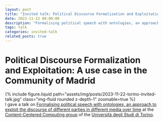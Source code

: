 ```yaml
---
layout: post
title: "Invited talk: Political Discourse Formalization and Exploitation: A use case in the Community of Madrid"
date: 2023-11-22 00:00:00
description: "Formalising political speech with ontologies, an approach to exploit the discourse of different parties in different media over time"
tags: talk
categories: invited-talk
related_posts: true
---
```


# Political Discourse Formalization and Exploitation: A use case in the Community of Madrid


<div class="row mt-3">
    <div class="col-sm mt-3 mt-md-0">
        {% include figure.liquid path="assets/img/posts/2023-11-22-torino-invited-talk.jpg" class="img-fluid rounded z-depth-1" zoomable=true %}
    </div>
    <div class="col-sm mt-3 mt-md-0">
        I gave a talk on <a href="https://ccc.di.unito.it/2023/11/">Formalising political speech with ontologies, an approach to exploit the discourse of different parties in different media over time</a> at the <a href="https://cs.unito.it/do/gruppi.pl/Show?_id=453y">Content-Centered Computing group</a> of the <a href="https://www.unito.it/">Università degli Studi di Torino</a>.
    </div>
</div>
